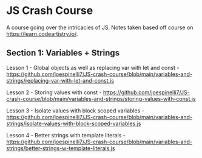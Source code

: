 # JS Crash Course
A course going over the intricacies of JS. Notes taken based off course on https://learn.codeartistry.io/.

## Section 1: Variables + Strings
Lesson 1 - Global objects as well as replacing var with let and const - https://github.com/joespinelli7/JS-crash-course/blob/main/variables-and-strings/replacing-var-with-let-and-const.js

Lesson 2 - Storing values with const - https://github.com/joespinelli7/JS-crash-course/blob/main/variables-and-strings/storing-values-with-const.js

Lesson 3 - Isolate values with block scoped variables - https://github.com/joespinelli7/JS-crash-course/blob/main/variables-and-strings/isolate-values-with-block-scoped-variables.js

Lesson 4 - Better strings with template literals - https://github.com/joespinelli7/JS-crash-course/blob/main/variables-and-strings/better-strings-w-template-literals.js
